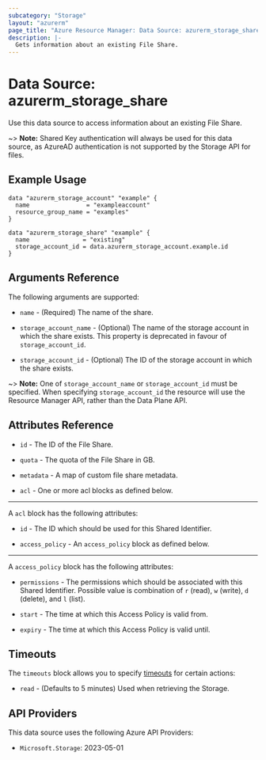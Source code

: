 ```yaml
---
subcategory: "Storage"
layout: "azurerm"
page_title: "Azure Resource Manager: Data Source: azurerm_storage_share"
description: |-
  Gets information about an existing File Share.
---
```


# Data Source: azurerm_storage_share

Use this data source to access information about an existing File Share.

~> **Note:** Shared Key authentication will always be used for this data source, as AzureAD authentication is not supported by the Storage API for files.

## Example Usage

```hcl
data "azurerm_storage_account" "example" {
  name                = "exampleaccount"
  resource_group_name = "examples"
}

data "azurerm_storage_share" "example" {
  name               = "existing"
  storage_account_id = data.azurerm_storage_account.example.id
}

```

## Arguments Reference

The following arguments are supported:

* `name` - (Required) The name of the share.

* `storage_account_name` - (Optional) The name of the storage account in which the share exists. This property is deprecated in favour of `storage_account_id`.

* `storage_account_id` - (Optional) The ID of the storage account in which the share exists.

~> **Note:** One of `storage_account_name` or `storage_account_id` must be specified. When specifying `storage_account_id` the resource will use the Resource Manager API, rather than the Data Plane API.

## Attributes Reference

* `id` - The ID of the File Share.

* `quota` - The quota of the File Share in GB.

* `metadata` - A map of custom file share metadata.

* `acl` - One or more acl blocks as defined below.

---

A `acl` block has the following attributes:

* `id` - The ID which should be used for this Shared Identifier.

* `access_policy` - An `access_policy` block as defined below.

---

A `access_policy` block has the following attributes:

* `permissions` - The permissions which should be associated with this Shared Identifier. Possible value is combination of `r` (read), `w` (write), `d` (delete), and `l` (list).

* `start` - The time at which this Access Policy is valid from.

* `expiry` - The time at which this Access Policy is valid until.

## Timeouts

The `timeouts` block allows you to specify [timeouts](https://www.terraform.io/language/resources/syntax#operation-timeouts) for certain actions:

* `read` - (Defaults to 5 minutes) Used when retrieving the Storage.

## API Providers
<!-- This section is generated, changes will be overwritten -->
This data source uses the following Azure API Providers:

* `Microsoft.Storage`: 2023-05-01

